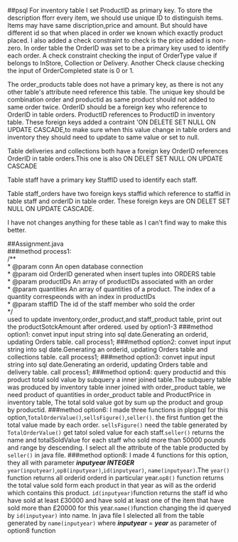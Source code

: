 ##psql
For inventory table I set ProductID as primary key. To store the description fforr every item, we should use unique ID to distinguish items. Items may have same discription,price and amount. But should have different id so that when placed in order we known which exactly product placed.  I also added a check constraint to check is the price added is non-zero. 
In order table the OrderID was set to be a primary key used to identify each order. A check constraint checking the input of OrderType value if belongs to InStore, Collection or Delivery. Another Check clause checking the input of OrderCompleted state is 0 or 1. 

The order_products table does not have a primary key, as there is not any other table's attribute need reference this table. The unique key should be combination order and productid as same product should not added to same order twice. OrderID should be a foreign key who reference to OrderID in table orders. ProductID references to ProductID in inventory table. These foreign keys added a contraint 'ON DELETE SET NULL ON UPDATE CASCADE,to make sure when this value change in table orders and inventory they should need to update to same value or set to null. 

 Table deliveries and collections both have a foreign key OrderID references OrderID in table orders.This one is also ON DELET SET NULL ON UPDATE CASCADE 
 
Table staff have a primary key StaffID used to identify each staff. 

Table staff_orders have two foreign keys staffid which reference to staffid in table staff and orderID in table order. These foreign keys are ON DELET SET NULL ON UPDATE CASCADE. 

I have not changes anything for these table as I can't find way to make this better.

##Assignment.java  
###method process1:  
/**  
        * @param conn An open database connection   
        * @param oid OrderID generated when insert tuples into ORDERS table  
        * @param productIDs An array of productIDs associated with an order  
        * @param quantities An array of quantities of a product. The index of a quantity correspeonds with an index in productIDs  
        * @param staffID The id of the staff member who sold the order  
        */  
used to update inventory,order_product,and staff_product table, print out the productSotckAmount after ordered. used by option1-3
###method option1:
 convet input input string into sql date.Generating an orderid, updating Orders table. call process1;
###method option2:
 convet input input string into sql date.Generating an orderid, updating Orders table and collections table. call process1;
###method option3:
 convet input input string into sql date.Generating an orderid, updating Orders table and delivery table. call process1;
###method option4:
 query productid and this product total sold value by subquery a inner joined table.The subquery table was produced by inventory table inner joined with order_product table, we need product of quantities in order_product table and ProductPrice in inventory table, The total sold value got by sum up the product and group by productid.
###method option6:
I made three functions in plpgsql for this option,`TotalOrderValue()`,`sellsFigure()`,`seller()`.
the first funtion get the total value made by each order. `sellsFigure()` need the table generated by `TotalOrderValue()` get tatol soled value for each staff.`seller()` returns the name and totalSoldValue for each staff who sold more than 50000 pounds and range by descending.
I select all the attribute of the table producted by `seller()` in java file.
###method option8:
I made 4 functions for this option, they all with parameter ***inputyear INTEGER*** `year(inputyear)`,`op8(inputyear)`,`id(inputyear)`, `name(inputyear)`.The `year()` function returns all orderid orderd in particular year.`op8()` function returns the total value sold form each product in that year as will as the orderid which contains this product.
`id(inputyear)`function returns the staff id who have sold at least £30000 and have sold at least one of the item that have sold more than £20000 for this year.`name()`function changing the id queryed by `id(inputyear)` into name.
In java file I slelected all from the table generated by `name(inputyear)` where ***inputyear*** = ***year*** as parameter of option8 function 
 
 
  
